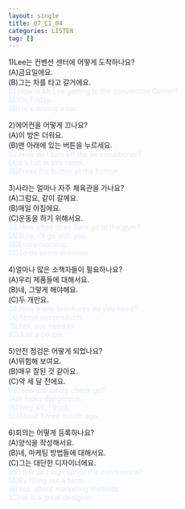 ```yaml
---
layout: single
title: 07_C1_04
categories: LISTEN
tag: []
--- 
```


1)Lee는 컨벤션 센터에 어떻게 도착하나요?   
(A)금요일에요.   
(B)그는 차를 타고 갈거에요.   
<span style="color:#DCEBFF">
01.How is Mr.Lee getting to the convention Center?   
(A)On Friday.   
(B)He's driving a car.   
</span>
   
2)에어컨을 어떻게 끄나요?   
(A)이 방은 더워요.   
(B)맨 아래에 있는 버튼을 누르세요.   
<span style="color:#DCEBFF">
02.How do I turn off the air conditioner?   
(A)It's hot in this room.   
(B)Press the button at the bottom.   
</span>
   
3)사라는 얼마나 자주 체육관을 가나요?   
(A)그럼요, 같이 갈께요.   
(B)매일 아침에요.   
(C)운동을 하기 위해서요.   
<span style="color:#DCEBFF">
03.How often does Sara go to the gym?   
(A)Sure, I'll go with you.   
(B)Every morning.   
(C)To do some exercise.   
</span>
   
4)얼마나 많은 소책자들이 필요하나요?   
(A)우리 제품들에 대해서요.   
(B)네, 그렇게 해야해요.   
(C)두 개만요.   
<span style="color:#DCEBFF">
04.How many brochures do you need?   
(A)About our products.   
(B)Yes, you need to.   
(C)Just a couple.   
</span>
   
5)안전 점검은 어떻게 되었나요?   
(A)위험해 보여요.   
(B)매우 잘된 것 같아요.   
(C)약 세 달 전에요.   
<span style="color:#DCEBFF">
05.How did safety check go?   
(A)It looks dangerous.   
(B)Very wll, I think.   
(C)About Three month ago.   
</span>
   
6)회의는 어떻게 등록하나요?   
(A)양식을 작성해서요.   
(B)네, 마케팅 방법들에 대해서요.   
(C)그는 대단한 디자이너에요.   
<span style="color:#DCEBFF">
06.How do I sign up for the conference?   
(A)By filling out a form.   
(B)Yes. about marketing methods.   
(C)He is a great designer.   
</span>
